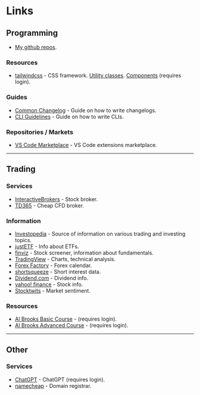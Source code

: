 # Links

## Programming

- [My github repos](https://github.com/mrzli/repos).

### Resources

- [tailwindcss](https://tailwindcss.com/) - CSS framework. [Utility classes](https://tailwindcss.com/docs/). [Components](https://tailwindui.com/components) (requires login).

### Guides

- [Common Changelog](https://common-changelog.org/) - Guide on how to write changelogs.
- [CLI Guidelines](https://clig.dev/) - Guide on how to write CLIs.

### Repositories / Markets

- [VS Code Marketplace](https://marketplace.visualstudio.com/vscode) - VS Code extensions marketplace.

---

## Trading

### Services

- [InteractiveBrokers](https://www.interactivebrokers.co.uk/sso/Login) - Stock broker.
- [TD365](https://td365.com/) - Cheap CFD broker.

### Information

- [Investopedia](https://investopedia.com/) - Source of information on various trading and investing topics.
- [justETF](https://www.justetf.com/en/) - Info about ETFs.
- [finviz](https://finviz.com/) - Stock screener, information about fundamentals.
- [TradingView](https://tradingview.com/) - Charts, technical analysis.
- [Forex Factory](https://www.forexfactory.com/calendar?month=this) - Forex calendar.
- [shortsqueeze](https://shortsqueeze.com/) - Short interest data.
- [Dividend.com](https://dividend.com/) - Dividend info.
- [yahoo! finance](https://finance.yahoo.com/) - Stock info.
- [Stocktwits](https://stocktwits.com/) - Market sentiment.

### Resources

- [Al Brooks Basic Course](https://www.daytradinginsight.com/course/best-trades/) - (requires login).
- [Al Brooks Advanced Course](https://www.brookstradingcourse.com/td365-advanced-course/) - (requires login).

---

## Other

### Services

- [ChatGPT](https://chat.openai.com/) - ChatGPT (requires login).
- [namecheap](https://www.namecheap.com/) - Domain registrar.
